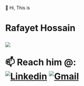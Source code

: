 👋 Hi, This is  <h1> Rafayet Hossain </h>


<p>
  <a href="https://git.io/typing-svg"><img src="https://readme-typing-svg.herokuapp.com?color=36BCF7&lines=04%2B+Years+Business+Analysis+Experience;Certified+Lean+Six+Sigma+Black+Belt;Professional+SQA+and+Writer+"></a>
</p>

  
  
  

📫 Reach him @:
<br/>
[![Linkedin](https://img.shields.io/badge/-LinkedIn-blue?style=flat&logo=Linkedin&logoColor=white)](https://www.linkedin.com/in/rafayethossain/)
[![Gmail](https://img.shields.io/badge/-Gmail-c14438?style=flat&logo=Gmail&logoColor=white)](mailto:rafayet13@gmail.com)


<!---
rafayethossain/rafayethossain is a ✨ special ✨ repository because its `README.md` (this file) appears on your GitHub profile.
You can click the Preview link to take a look at your changes.
--->
